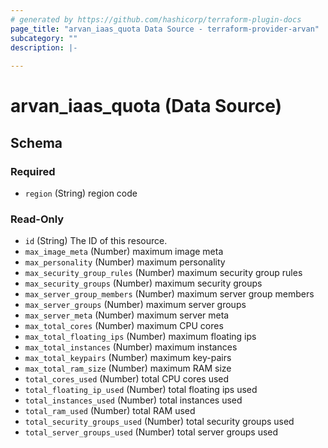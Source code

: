 ```yaml
---
# generated by https://github.com/hashicorp/terraform-plugin-docs
page_title: "arvan_iaas_quota Data Source - terraform-provider-arvan"
subcategory: ""
description: |-
  
---
```


# arvan_iaas_quota (Data Source)





<!-- schema generated by tfplugindocs -->
## Schema

### Required

- `region` (String) region code

### Read-Only

- `id` (String) The ID of this resource.
- `max_image_meta` (Number) maximum image meta
- `max_personality` (Number) maximum personality
- `max_security_group_rules` (Number) maximum security group rules
- `max_security_groups` (Number) maximum security groups
- `max_server_group_members` (Number) maximum server group members
- `max_server_groups` (Number) maximum server groups
- `max_server_meta` (Number) maximum server meta
- `max_total_cores` (Number) maximum CPU cores
- `max_total_floating_ips` (Number) maximum floating ips
- `max_total_instances` (Number) maximum instances
- `max_total_keypairs` (Number) maximum key-pairs
- `max_total_ram_size` (Number) maximum RAM size
- `total_cores_used` (Number) total CPU cores used
- `total_floating_ip_used` (Number) total floating ips used
- `total_instances_used` (Number) total instances used
- `total_ram_used` (Number) total RAM used
- `total_security_groups_used` (Number) total security groups used
- `total_server_groups_used` (Number) total server groups used


